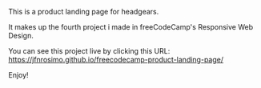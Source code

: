 This is a product landing page for headgears.

It makes up the fourth project i made in freeCodeCamp's Responsive Web Design.

You can see this project live by clicking this URL: https://jfnrosimo.github.io/freecodecamp-product-landing-page/

Enjoy!